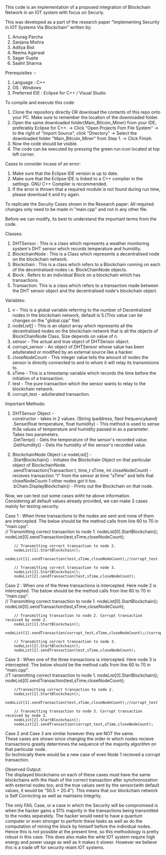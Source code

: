 This code is an implementation of a proposed integration of Blockchain Network in an IOT system with focus on Securiy. 

This was developed as a part of the research paper "Implementing Security in IOT Systems Via Blockchain" written by:
1. Anurag Parcha
2. Sanjana Mishra
3. Aditya Bist
4. Reema Agarwal
5. Sagar Gupta
6. Saahil Sharma

Prerequisites :-
1. Language : C++
2. OS : Windows
3. Preferred IDE : Eclipse for C++ / Visual Studio

To compile and execute this code:
1. Clone the repository directly OR download the contents of this repo onto your PC. Make sure to remember the location of the downloaded folder.
2. Open the same downloaded folder(Main_Bitcoin_Miner) from your IDE; preferably Eclipse for C++.
  -> Click "Open Projects Fom File System" 
  -> to the right of "Import Source", click "Directory" 
  -> Select the downloaded folder "Main_Bitcoin_Miner" from Step 1.
  -> Click Finish.
3. Now the code should be visible.
4. The code can be executed by pressing the green run icon located at top left corner.

Cases to consider incase of an error:
1. Make sure that the Eclipse IDE version is up to date.
2. Make sure that the Eclipse IDE is linked to a C++ complier in the settings. GNU C++ Compiler is recommended. 
3. If the error is thrown that a required module is not found during run time, please download it and try again.

To replicate the Secuity Cases shown in the Research paper:
All required changes only need to be made in "main.cpp" and not in any other file.

Before we can modify, its best to understand the important terms from the code.

Classes: 
1. DHTSensor : This is a class which represents a weather monitoring system's DHT sensor which records temperature and humidity.
2. BlockchainNode : This is a Class which represents a decentralised node on the blockchain network.
3. Blockchain : This is a class which refers to a Blockchain running on each of the decentralised nodes i.e. BlockChainNode objects.
4. Block : Refers to an individual Block on a blockchain which has transactions.
5. Transaction: This is a class which refers to a transaction made between the DHT sensor object and the decentralised node's blockchain object.

Variables:
1. n - This is a global variable referring to the number of Decentralized nodes in the blockchain network, default is 5.(This value can be changes on the "global.cpp" file)
2. nodeList[] - This is an object array which represents all the decentralised nodes on the blockchain network that is all the objects of BlockChainNode Class. Size depends on value of n.
3. sensor - The actual and true object of DHTSensor object. 
4. corrupt_sensor - An object of DHTSensor whose value has been adulterated or modified by an external source like a hacker.
5. closeNodeCount - This integer value tells the amount of nodes the sensor is directly connected to and to whom it will relay its transmisions to.
6. sTime - This is a timestamp variable which records the time before the initiation of a transaction.
7. test - The pure transaction which the sensor wants to relay to the blockchain network.
8. corrupt_test - adulterated transaction.

Important Methods:<br />
  1. DHTSensor Object - <br />
     constructor - takes in 2 values. (String ipaddress, flaot frequencyband)<br />
    .Sense(float temperature, float humidity) - This method is used to sense th3e values of temperature and humidity passed in as a parameter. Takes two parameters. <br />
    .GetTemp() - Gets the temperature of the sensor's recorded value.<br />
    .GetHumdity() - Gets the humidity of the sensor's recorded value.<br />
  
  2. BlockchainNode Object i.e nodeList[] - <br />
    .StartBlockchain() - Initiates the Blockchain Object on that particular object of BlockchainNode.<br />
    .sendTransaction(Transaction t, time_t sTime, int closeNodeCount) - recieves transaction "t" from the sensor at time "sTime" and tells that closeNodeCount-1 other nodes got it too.<br />
    .bChain.DisplayBlockchain() - Prints out the Blockchain on that node.<br />
    

Now, we can test out some cases witht he above information.<br />
Considering all default values already provided, we can make 3 cases mainly for testing security.<br />

Case 1 : When three transactions to the nodes are sent and none of them are intercepted. The below should be the method calls from line 60 to 70 in "main.cpp".<br />
    		// Transmitting correct transaction to node 1.
    		nodeList[0].StartBlockchain();
		nodeList[0].sendTransaction(test,sTime,closeNodeCount);

		// Transmitting correct transaction to node 2.
		nodeList[1].StartBlockchain();
		nodeList[1].sendTransaction(test,sTime,closeNodeCount);//corrupt_test

		// Transmitting correct transaction to node 3.
		nodeList[2].StartBlockchain();
		nodeList[2].sendTransaction(test,sTime,closeNodeCount);

Case 2 : When one of the three transactions is intercepted. Here node 2 is intercepted. The below should be the method calls from line 60 to 70 in "main.cpp".<br />
    		// Transmitting correct transaction to node 1.
    		nodeList[0].StartBlockchain();
		nodeList[0].sendTransaction(test,sTime,closeNodeCount);

		// Transmitting transaction to node 2. Corrupt transaction received by node 2.
		nodeList[1].StartBlockchain();
		nodeList[1].sendTransaction(corrupt_test,sTime,closeNodeCount);//corrupt_test

		// Transmitting correct transaction to node 3.
		nodeList[2].StartBlockchain();
		nodeList[2].sendTransaction(test,sTime,closeNodeCount);
    
Case 3 : When one of the three transactions is intercepted. Here node 3 is intercepted. The below should be the method calls from line 60 to 70 in "main.cpp".<br />
    		//T ransmitting correct transaction to node 1.
    		nodeList[0].StartBlockchain();
		nodeList[0].sendTransaction(test,sTime,closeNodeCount);

		//Transmitting correct transaction to node 2.
		nodeList[1].StartBlockchain();
		nodeList[1].sendTransaction(test,sTime,closeNodeCount);//corrupt_test

		// Transmitting transaction to node 3. Corrupt transaction received by node 3.
		nodeList[2].StartBlockchain();
		nodeList[2].sendTransaction(corrupt_test,sTime,closeNodeCount);
  
Case 2 and Case 3 are similar however they are NOT the same.<br /> 
These cases are shown since changing the order in which nodes recieve transactions greatly determines the sequence of the majority algorithm on that particular node.<br />
So technically there would be a new case of even Node 1 recieved a corrupt transaction.<br />

Observed Output:<br />
The displayed blockchains on each of these cases must have the same blockchains with the Hash of the correct transaction after synchronozation with external nodes too;
and the true values sent by the sensor(with default values, it would be "50.5 + 20.4"). This means that our blockchain network is Self Correcting as well as maintains Integrity.

The only FAIL Case, or a case in which the Security will be compromised is when the hacker gains a 51% majority in the transactions being transmitted to the nodes separately. 
The hacker would need to have a quantum computer or even stronger to perform these tasks as well as do the computation of mining the block by himself before the individual nodes.<br />
Hence this is not possible at the present time, so this methodology is pretty robust in this case.
This does also make the whle IOT system require high energy and power usage as well as it makes it slower. However we believe this is a trade off for security reiant IOT systems.




